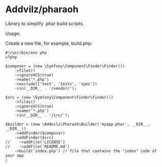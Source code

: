 # Addvilz/pharaoh

Library to simplify .phar build scripts.

Usage:

Create a new file, for example, build.php:

```
#!/usr/bin/env php
<?php

$composer = (new \Symfony\Component\Finder\Finder())
    ->files()
    ->ignoreVCS(true)
    ->name('*.php')
    ->exclude(['test', 'tests', 'spec'])
    ->in(__DIR__ . '/vendor/');

$src = (new \Symfony\Component\Finder\Finder())
    ->files()
    ->ignoreVCS(true)
    ->name('*.php')
    ->in(__DIR__ . '/src/');

$builder = (new \Addvilz\Pharaoh\Builder('myapp.phar', __DIR__, __DIR__))
    ->addFinder($composer)
    ->addFinder($src)
//    ->addFile('LICENSE')
//    ->addFile('README.md')
    ->build('index.php') // file that contains the "index" code of your app
;
```